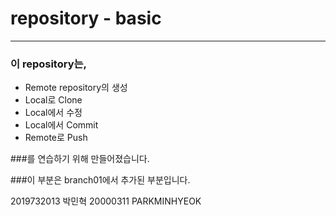 # repository - basic
 ---  
### 이 repository는,

*  Remote repository의 생성  
*  Local로 Clone
*  Local에서 수정
*  Local에서 Commit
*  Remote로 Push  
 
###를 연습하기 위해 만들어졌습니다.

###이 부분은 branch01에서  추가된 부분입니다.

2019732013 박민혁
20000311 PARKMINHYEOK

